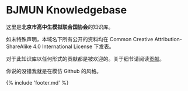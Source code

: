 # BJMUN Knowledgebase

这里是**北京市高中生模拟联合国协会**的知识库。

如未特殊声明，本域名下所有公开的资料均在 Common Creative Attribution-ShareAlike 4.0 International License 下发表。

对于此知识库以任何形式的贡献都是被欢迎的。关于细节请阅读[贡献](meta/contribute.md)。

你说的没错我就是在模仿 Github 的风格。

{% include 'footer.md' %}
